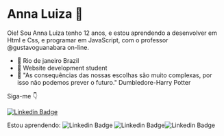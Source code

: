 # Anna Luiza 👋
Oie! Sou Anna Luiza tenho 12 anos, e estou aprendendo a desenvolver em Html e Css, e programar em JavaScript, com o professor @gustavoguanabara on-line.


- 📌 Rio de janeiro Brazil
- 📌 Website development student
- 🌈 "As consequências das nossas escolhas são muito complexas, por isso não podemos prever o futuro." Dumbledore-Harry Potter

Siga-me 👇

[![Linkedin Badge](https://img.shields.io/badge/-Anna%20Luiza-red?style=flat-square&logo=Instagram&logoColor=white&link=Instagram.com/)](https://Instagram.com/)

Estou aprendendo: ![Linkedin Badge](https://img.shields.io/badge/-HTML5-yellow?style=flat-square&logo=Html5&logoColor=white) ![Linkedin Badge](https://img.shields.io/badge/-CSS3-blue?style=flat-square&logo=CSS3&logoColor=white)![Linkedin Badge](https://img.shields.io/badge/-JavaScript-orange?style=flat-square&logo=JS&logoColor=white)
